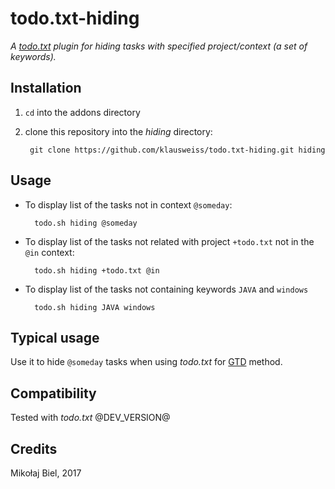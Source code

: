 # todo.txt-hiding

*A [todo.txt](https://github.com/ginatrapani/todo.txt-cli) plugin for hiding tasks with specified project/context (a set of keywords).*

## Installation

1. `cd` into the addons directory
2. clone this repository into the *hiding* directory:

        git clone https://github.com/klausweiss/todo.txt-hiding.git hiding

## Usage

* To display list of the tasks not in context `@someday`:
    
        todo.sh hiding @someday

* To display list of the tasks not related with project `+todo.txt` not in the `@in` context:

        todo.sh hiding +todo.txt @in

* To display list of the tasks not containing keywords `JAVA` and `windows`

        todo.sh hiding JAVA windows

## Typical usage

Use it to hide `@someday` tasks when using _todo.txt_ for [GTD](https://hamberg.no/gtd/) method.

## Compatibility

Tested with *todo.txt* @DEV_VERSION@

## Credits

Mikołaj Biel, 2017

